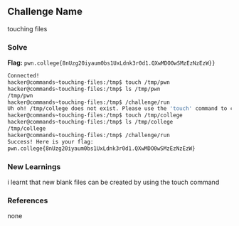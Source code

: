 ## Challenge Name
touching files

### Solve
**Flag:** `pwn.college{8nUzg20iyaum0bs1UxLdnk3r0d1.QXwMDO0wSMzEzNzEzW}}`

```bash
Connected!
hacker@commands~touching-files:/tmp$ touch /tmp/pwn
hacker@commands~touching-files:/tmp$ ls /tmp/pwn
/tmp/pwn
hacker@commands~touching-files:/tmp$ /challenge/run
Uh oh! /tmp/college does not exist. Please use the 'touch' command to create it!
hacker@commands~touching-files:/tmp$ touch /tmp/college
hacker@commands~touching-files:/tmp$ ls /tmp/college
/tmp/college
hacker@commands~touching-files:/tmp$ /challenge/run
Success! Here is your flag:
pwn.college{8nUzg20iyaum0bs1UxLdnk3r0d1.QXwMDO0wSMzEzNzEzW}
```

### New Learnings
i learnt that new blank files can be created by using the touch command
### References 
none
